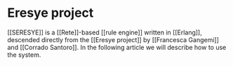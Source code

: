 # Eresye project

[[SERESYE]] is a [[Rete]]-based [[rule engine]] written in [[Erlang]], descended directly from the [[Eresye project]] by [[Francesca Gangemi]] and [[Corrado Santoro]]. In the following article we will describe how to use the system.

